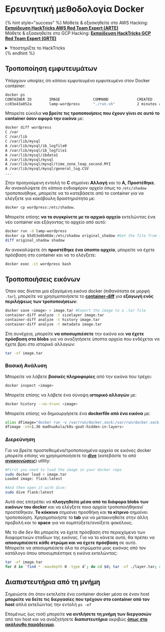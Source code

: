 # Ερευνητική μεθοδολογία Docker

{% hint style="success" %}
Μάθετε & εξασκηθείτε στο AWS Hacking:<img src="/.gitbook/assets/arte.png" alt="" data-size="line">[**Εκπαίδευση HackTricks AWS Red Team Expert (ARTE)**](https://training.hacktricks.xyz/courses/arte)<img src="/.gitbook/assets/arte.png" alt="" data-size="line">\
Μάθετε & εξασκηθείτε στο GCP Hacking: <img src="/.gitbook/assets/grte.png" alt="" data-size="line">[**Εκπαίδευση HackTricks GCP Red Team Expert (GRTE)**<img src="/.gitbook/assets/grte.png" alt="" data-size="line">](https://training.hacktricks.xyz/courses/grte)

<details>

<summary>Υποστηρίξτε το HackTricks</summary>

* Ελέγξτε τα [**σχέδια συνδρομής**](https://github.com/sponsors/carlospolop)!
* **Εγγραφείτε** 💬 [**στην ομάδα Discord**](https://discord.gg/hRep4RUj7f) ή στην [**ομάδα telegram**](https://t.me/peass) ή **ακολουθήστε** μας στο **Twitter** 🐦 [**@hacktricks\_live**](https://twitter.com/hacktricks\_live)**.**
* **Μοιραστείτε κόλπα χάκερ υποβάλλοντας PRs** στα αποθετήρια [**HackTricks**](https://github.com/carlospolop/hacktricks) και [**HackTricks Cloud**](https://github.com/carlospolop/hacktricks-cloud).

</details>
{% endhint %}

## Τροποποίηση εμφυτευμάτων

Υπάρχουν υποψίες ότι κάποιο εμφυτευμένο εμφυτευμένο στον Docker container:
```bash
docker ps
CONTAINER ID        IMAGE               COMMAND             CREATED             STATUS              PORTS               NAMES
cc03e43a052a        lamp-wordpress      "./run.sh"          2 minutes ago       Up 2 minutes        80/tcp              wordpress
```
Μπορείτε εύκολα **να βρείτε τις τροποποιήσεις που έχουν γίνει σε αυτό το container όσον αφορά την εικόνα** με:
```bash
docker diff wordpress
C /var
C /var/lib
C /var/lib/mysql
A /var/lib/mysql/ib_logfile0
A /var/lib/mysql/ib_logfile1
A /var/lib/mysql/ibdata1
A /var/lib/mysql/mysql
A /var/lib/mysql/mysql/time_zone_leap_second.MYI
A /var/lib/mysql/mysql/general_log.CSV
...
```
Στην προηγούμενη εντολή το **C** σημαίνει **Αλλαγή** και το **A,** **Προστέθηκε**.\
Αν ανακαλύψετε ότι κάποιο ενδιαφέρον αρχείο όπως το `/etc/shadow` τροποποιήθηκε, μπορείτε να το κατεβάσετε από το container για να ελέγξετε για κακόβουλη δραστηριότητα με:
```bash
docker cp wordpress:/etc/shadow.
```
Μπορείτε επίσης **να το συγκρίνετε με το αρχικό αρχείο** εκτελώντας ένα νέο container και εξάγοντας το αρχείο από αυτό:
```bash
docker run -d lamp-wordpress
docker cp b5d53e8b468e:/etc/shadow original_shadow #Get the file from the newly created container
diff original_shadow shadow
```
Αν ανακαλύψετε ότι **προστέθηκε ένα ύποπτο αρχείο**, μπορείτε να έχετε πρόσβαση στο container και να το ελέγξετε:
```bash
docker exec -it wordpress bash
```
## Τροποποιήσεις εικόνων

Όταν σας δίνεται μια εξαγόμενη εικόνα docker (πιθανότατα σε μορφή `.tar`), μπορείτε να χρησιμοποιήσετε το [**container-diff**](https://github.com/GoogleContainerTools/container-diff/releases) για **εξαγωγή ενός περιλήψεως των τροποποιήσεων**:
```bash
docker save <image> > image.tar #Export the image to a .tar file
container-diff analyze -t sizelayer image.tar
container-diff analyze -t history image.tar
container-diff analyze -t metadata image.tar
```
Στη συνέχεια, μπορείτε **να αποσυμπιέσετε** την εικόνα και **να έχετε πρόσβαση στα blobs** για να αναζητήσετε ύποπτα αρχεία που ενδέχεται να έχετε βρει στο ιστορικό αλλαγών:
```bash
tar -xf image.tar
```
### Βασική Ανάλυση

Μπορείτε να λάβετε **βασικές πληροφορίες** από την εικόνα που τρέχει:
```bash
docker inspect <image>
```
Μπορείτε επίσης να λάβετε ένα σύνοψη **ιστορικό αλλαγών** με:
```bash
docker history --no-trunc <image>
```
Μπορείτε επίσης να δημιουργήσετε ένα **dockerfile από ένα εικόνα** με:
```bash
alias dfimage="docker run -v /var/run/docker.sock:/var/run/docker.sock --rm alpine/dfimage"
dfimage -sV=1.36 madhuakula/k8s-goat-hidden-in-layers>
```
### Διερεύνηση

Για να βρείτε προστεθειμένα/τροποποιημένα αρχεία σε εικόνες docker μπορείτε επίσης να χρησιμοποιήσετε το [**dive**](https://github.com/wagoodman/dive) (κατεβάστε το από [**ανακοινώσεις**](https://github.com/wagoodman/dive/releases/tag/v0.10.0)) utility:
```bash
#First you need to load the image in your docker repo
sudo docker load < image.tar                                                                                                                                                                                                         1 ⨯
Loaded image: flask:latest

#And then open it with dive:
sudo dive flask:latest
```
Αυτό σας επιτρέπει να **πλοηγηθείτε μέσα από τα διάφορα blobs των εικόνων του docker** και να ελέγξετε ποια αρχεία τροποποιήθηκαν/προστέθηκαν. **Το κόκκινο** σημαίνει προσθήκη και **το κίτρινο** σημαίνει τροποποίηση. Χρησιμοποιήστε το **tab** για να μετακινηθείτε στην άλλη προβολή και το **space** για να συμπτύξετε/ανοίξετε φακέλους.

Με το die δεν θα μπορείτε να έχετε πρόσβαση στο περιεχόμενο των διαφορετικών σταδίων της εικόνας. Για να το κάνετε αυτό, θα πρέπει να **αποσυμπιέσετε κάθε στρώμα και να έχετε πρόσβαση** σε αυτό.\
Μπορείτε να αποσυμπιέσετε όλα τα στρώματα μιας εικόνας από τον κατάλογο όπου αποσυμπιέστηκε η εικόνα εκτελώντας:
```bash
tar -xf image.tar
for d in `find * -maxdepth 0 -type d`; do cd $d; tar -xf ./layer.tar; cd ..; done
```
## Διαπιστευτήρια από τη μνήμη

Σημειώστε ότι όταν εκτελείτε ένα container docker μέσα σε έναν host **μπορείτε να δείτε τις διεργασίες που τρέχουν στο container από τον host** απλά εκτελώντας την εντολή `ps -ef`

Επομένως (ως root) μπορείτε **να αντλήσετε τη μνήμη των διεργασιών** από τον host και να αναζητήσετε **διαπιστευτήρια** ακριβώς [**όπως στο ακόλουθο παράδειγμα**](../../linux-hardening/privilege-escalation/#process-memory).

